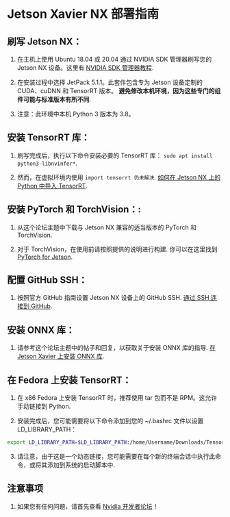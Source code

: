 # Jetson Xavier NX 部署指南

## 刷写 Jetson NX：

1. 在主机上使用 Ubuntu 18.04 或 20.04 通过 NVIDIA SDK 管理器刷写您的 Jetson NX 设备。这里有 [NVIDIA SDK 管理器教程](https://www.youtube.com/watch?v=Ucg5Zqm9ZMk&t=7s).

2. 在安装过程中选择 JetPack 5.1.1。此套件包含专为 Jetson 设备定制的 CUDA、cuDNN 和 TensorRT 版本。 **避免修改本机环境，因为这些专门的组件可能与标准版本有所不同**.

3. 注意：此环境中本机 Python 3 版本为 3.8。



## 安装 TensorRT 库：

1. 刷写完成后，执行以下命令安装必要的 TensorRT 库： `sudo apt install python3-libnvinfer*`.

2. 然而，在虚拟环境内使用 `import tensorrt 仍未解决`. [如何在 Jetson NX 上的 Python 中导入 TensorRT](https://forums.developer.nvidia.com/t/how-to-import-tensorrt-in-python-on-jetson-nx/261353).



## 安装 PyTorch 和 TorchVision：:

1. 从这个论坛主题中下载与 Jetson NX 兼容的适当版本的 PyTorch 和 TorchVision.

2. 对于 TorchVision，在使用前请按照提供的说明进行构建. 你可以在这里找到[PyTorch for Jetson](https://forums.developer.nvidia.com/t/pytorch-for-jetson/72048).



## 配置 GitHub SSH：

1. 按照官方 GitHub 指南设置 Jetson NX 设备上的 GitHub SSH. [通过 SSH 连接到 GitHub](https://docs.github.com/en/authentication/connecting-to-github-with-ssh).



## 安装 ONNX 库：

1. 请参考这个论坛主题中的帖子和回复，以获取关于安装 ONNX 库的指导. [在 Jetson Xavier 上安装 ONNX 库](https://forums.developer.nvidia.com/t/installing-onnx-library-on-my-jetson-xavier/115229).



## 在 Fedora 上安装 TensorRT：

1. 在 x86 Fedora 上安装 TensorRT 时，推荐使用 tar 包而不是 RPM。这允许手动链接到 Python.

2. 安装完成后，您可能需要将以下命令添加到您的 ~/.bashrc 文件以设置 LD_LIBRARY_PATH：
```bash
export LD_LIBRARY_PATH=$LD_LIBRARY_PATH:/home/Username/Downloads/TensorRT-8.6.1.6/lib.
```

3. 请注意，由于这是一个动态链接，您可能需要在每个新的终端会话中执行此命令，或将其添加到系统的启动脚本中.



## 注意事项

1. 如果您有任何问题，请首先查看 [Nvidia 开发者论坛](https://forums.developer.nvidia.com/)！